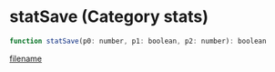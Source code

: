 # statSave (Category stats)

```js
function statSave(p0: number, p1: boolean, p2: number): boolean
```

[filename](statSave_m.md ':include')